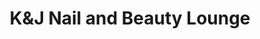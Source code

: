 ---
title: "K&J Nail and Beauty Lounge"
url: /bradford/kandj-nail-and-beauty-lounge/
shop: beauty
---